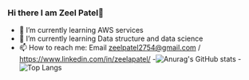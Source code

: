 ### Hi there I am Zeel Patel👋

- 🔭 I’m currently learning AWS services  
- 🌱 I’m currently learning Data structure and data science
- 📫 How to reach me: Email zeelpatel2754@gmail.com / https://www.linkedin.com/in/zeelapatel/
-![Anurag's GitHub stats](https://github-readme-stats.vercel.app/api?username=zeelapatel&show_icons=true&theme=radical)
-![Top Langs](https://github-readme-stats.vercel.app/api/top-langs/?username=zeelapatel&hide_progress=true)

<!--
**zeelapatel/zeelapatel** is a ✨ _special_ ✨ repository because its `README.md` (this file) appears on your GitHub profile.

Here are some ideas to get you started:

- 🔭 I’m currently working on ...
- 🌱 I’m currently learning ...
- 👯 I’m looking to collaborate on ...
- 🤔 I’m looking for help with ...
- 💬 Ask me about ...
- 📫 How to reach me: ...
- 😄 Pronouns: ...
- ⚡ Fun fact: ...
-->
